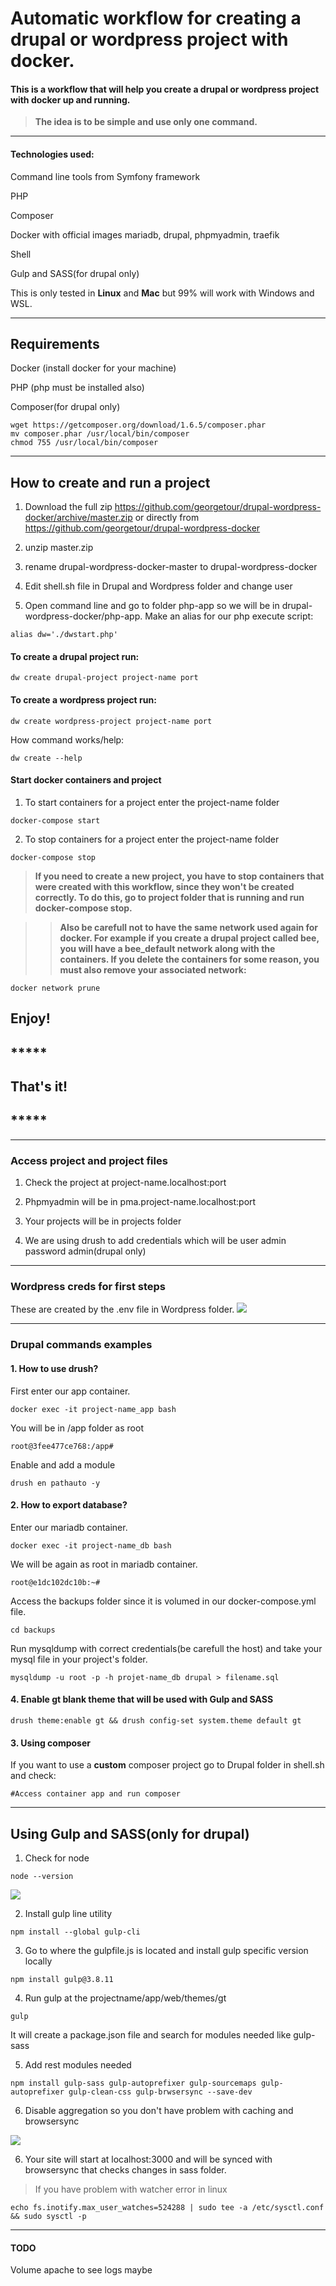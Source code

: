 # Automatic workflow for creating a drupal or wordpress project with docker.

#### This is a workflow that will help you create a drupal or wordpress project with docker up and running.

> <strong>The idea is to be simple and use only one command.</strong>

<hr>

#### Technologies used:

Command line tools from Symfony framework

PHP

Composer

Docker with official images mariadb, drupal, phpmyadmin, traefik 

Shell

Gulp and SASS(for drupal only)

This is only tested in <strong>Linux</strong> and <strong>Mac</strong> but 99% will work with Windows and WSL. 

<hr>

## Requirements

Docker (install docker for your machine)

PHP (php must be installed also)

Composer(for drupal only)

```
wget https://getcomposer.org/download/1.6.5/composer.phar
mv composer.phar /usr/local/bin/composer
chmod 755 /usr/local/bin/composer
```
<hr>

## How to create and run a project

1. Download the full zip https://github.com/georgetour/drupal-wordpress-docker/archive/master.zip or directly from https://github.com/georgetour/drupal-wordpress-docker

2. unzip master.zip

3. rename drupal-wordpress-docker-master to drupal-wordpress-docker

4. Edit shell.sh file in Drupal and Wordpress folder and change user

5. Open command line and go to folder php-app so we will be in drupal-wordpress-docker/php-app. Make an alias for our php
execute script:

```
alias dw='./dwstart.php'
```

#### To create a drupal project run:
```
dw create drupal-project project-name port
```

#### To create a wordpress project run:
```
dw create wordpress-project project-name port
```

How command works/help:
```
dw create --help
```

#### Start docker containers and project
1. To start containers for a project enter the project-name folder
```
docker-compose start 
```

2. To stop containers for a project enter the project-name folder
```
docker-compose stop
```

> <strong>If you need to create a new project, you have to stop containers that were created with this workflow, since they won't be created correctly. To do this, go to project folder that is running and run docker-compose stop.</strong>

>><strong>Also be carefull not to have the same network used again for docker. For example if you create a drupal project called bee, you will have a bee_default network along with the containers. If you delete the containers for some reason, you must also remove your associated network:</strong>

```
docker network prune
```

## Enjoy!

##  ***** 
##  That's it!
##  *****


<hr>

### Access project and project files

1. Check the project at project-name.localhost:port

2. Phpmyadmin will be in pma.project-name.localhost:port

3. Your projects will be in projects folder

4. We are using drush to add credentials which will be user admin password admin(drupal only)

<hr>

### Wordpress creds for first steps
These are created by the .env file in Wordpress folder.
<img src="images/wordpress_creds.png">

<hr>

### Drupal commands examples

#### 1. How to use drush?

First enter our app container.

```
docker exec -it project-name_app bash
```

You will be in /app folder as root

```
root@3fee477ce768:/app# 
```

Enable and add a module 
```
drush en pathauto -y
```

#### 2. How to export database?

Enter our mariadb container.

```
docker exec -it project-name_db bash
```

We will be again as root in mariadb container.
```
root@e1dc102dc10b:~# 
```

Access the backups folder since it is volumed in our docker-compose.yml file.
```
cd backups
```

Run mysqldump with correct credentials(be carefull the host) and take your mysql file in your project's folder.
```
mysqldump -u root -p -h projet-name_db drupal > filename.sql
```

#### 4. Enable gt blank theme that will be used with Gulp and SASS

```
drush theme:enable gt && drush config-set system.theme default gt
```

#### 3. Using composer

If you want to use a <strong>custom</strong> composer project go to Drupal folder in shell.sh and check:
```
#Access container app and run composer 
```

<hr>

## Using Gulp and SASS(only for drupal)

1. Check for node 
```
node --version
```
<img src="images/node-version.jpg">

2. Install gulp line utility
```
npm install --global gulp-cli
```

3. Go to where the gulpfile.js is located and install gulp specific version locally
```
npm install gulp@3.8.11 
```

4. Run gulp at the projectname/app/web/themes/gt
```
gulp
```
It will create a package.json file and search for modules needed like gulp-sass

5. Add rest modules needed
```
npm install gulp-sass gulp-autoprefixer gulp-sourcemaps gulp-autoprefixer gulp-clean-css gulp-brwsersync --save-dev
```

6. Disable aggregation so you don't have problem with caching and browsersync
<img src="images/disable-aggregation.png">

6. Your site will start at localhost:3000 and will be synced with browsersync that checks changes in sass folder.

> If you have problem with watcher error in linux 
```
echo fs.inotify.max_user_watches=524288 | sudo tee -a /etc/sysctl.conf && sudo sysctl -p
```

<hr>

#### TODO
Volume apache to see logs maybe





